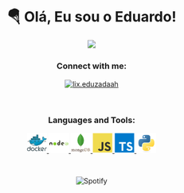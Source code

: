 <div class="container">
<h1 align="center">🪂 Olá, Eu sou o Eduardo!</h1>
<p align="center">
<img src="https://readme-typing-svg.herokuapp.com?color=36BCF7FF&center=true&size=22&lines=16%20anos;Desenvolvedor;Back-End;NodeJS;"/>
</p>

<h3 align="center">Connect with me:</h3>
<p align="center">
<a href="https://instagram.com/lix.eduzadaah" target="blank"><img align="center" src="https://raw.githubusercontent.com/rahuldkjain/github-profile-readme-generator/master/src/images/icons/Social/instagram.svg" alt="lix.eduzadaah" height="30" width="40" /></a>
</p>
<br>
<h3 align="center">Languages and Tools:</h3>
<p align="center"> 
  <a href="https://www.docker.com/" target="_blank" rel="noreferrer"> 
    <img src="https://raw.githubusercontent.com/devicons/devicon/master/icons/docker/docker-original-wordmark.svg" alt="docker" width="40" height="40"/> 
  </a> 
  <a href="https://nodejs.org" target="_blank" rel="noreferrer"> 
    <img src="https://raw.githubusercontent.com/devicons/devicon/master/icons/nodejs/nodejs-original-wordmark.svg" alt="nodejs" width="40" height="40"/> 
  </a> 
  <a href="https://www.mongodb.com/" target="_blank" rel="noreferrer"> 
    <img src="https://raw.githubusercontent.com/devicons/devicon/master/icons/mongodb/mongodb-original-wordmark.svg" alt="mongodb" width="40" height="40"/> 
  </a> 
  <a href="https://developer.mozilla.org/en-US/docs/Web/JavaScript" target="_blank" rel="noreferrer"> 
    <img src="https://raw.githubusercontent.com/devicons/devicon/master/icons/javascript/javascript-original.svg" alt="javascript" width="40" height="40"/> 
  </a> 
  <a href="https://www.typescriptlang.org/" target="_blank" rel="noreferrer"> 
    <img src="https://raw.githubusercontent.com/devicons/devicon/master/icons/typescript/typescript-original.svg" alt="typescript" width="40" height="40"/> 
  </a> 
  <a href="https://www.python.org" target="_blank" rel="noreferrer"> 
    <img src="https://raw.githubusercontent.com/devicons/devicon/master/icons/python/python-original.svg" alt="python" width="40" height="40"/> 
  </a> 
</p>
<br>
<p align="center">
  <img src="https://spotify-github-profile.vercel.app/api/view?uid=31pwkpbkx3m2fmebnsdzgi6t6vue&cover_image=false&theme=default&show_offline=true&background_color=121212&interchange=true&bar_color=53b14f&bar_color_cover=false" alt="Spotify" />
</p>
</div>
